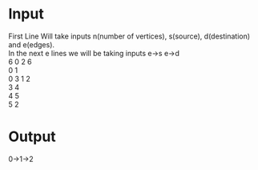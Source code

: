 # Input
First Line Will take inputs n(number of vertices), s(source), d(destination) and e(edges).  
In the next e lines we will be taking inputs e->s  e->d  
  6 0 2 6  
  0 1  
  0 3 
  1 2   
  3 4  
  4 5    
  5 2  
  
 # Output
  0->1->2
